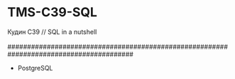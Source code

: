 # TMS-C39-SQL
Кудин С39 // SQL in a nutshell<br/>
<br/>
########################################################################################<br/>
- PostgreSQL
</a>
